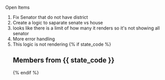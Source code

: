 Open Items
1) Fix Senator that do not have district
2) Create a logic to saparate senate vs house
3) looks like there is a limit of how many it renders so it's not showing all senator
4) More error handling
5) This logic is not rendering
    {% if state_code %}
    <h2>Members from {{ state_code }}</h2>
    {% endif %}